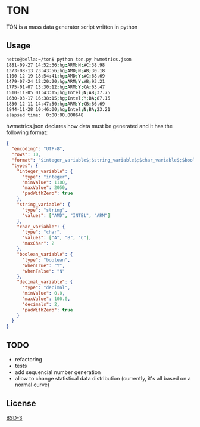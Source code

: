 # TON
TON is a mass data generator script written in python

## Usage
```bash
netto@bella:~/ton$ python ton.py hwmetrics.json
1881-09-27 14:52:36;hg;ARM;N;AC;38.98
1373-08-13 23:43:56;hg;AMD;N;AB;30.18
1100-12-19 18:54:41;hg;AMD;Y;AC;68.69
1479-07-24 12:20:20;hg;ARM;Y;AB;93.21
1775-01-07 13:30:12;hg;ARM;Y;CA;63.47
1510-11-05 01:43:15;hg;Intel;N;AB;37.75
1630-03-17 16:38:15;hg;Intel;Y;BA;87.15
1830-12-11 14:47:50;hg;ARM;Y;CB;86.69
1844-11-28 10:46:00;hg;Intel;N;BA;23.21
elapsed time:  0:00:00.000648
```

hwmetrics.json declares how data must be generated and it has the following format:
```json
{
  "encoding": "UTF-8",
  "rows": 10,
  "format": "$integer_variable$;$string_variable$;$char_variable$;$boolean_variable$;$decimal_variable$",
  "types": {
    "integer_variable": {
      "type": "integer",
      "minValue": 1100,
      "maxValue": 2050,
      "padWithZero": true
    },
    "string_variable": {
      "type": "string",
      "values": ["AMD", "INTEL", "ARM"]
    },
    "char_variable": {
      "type": "char",
      "values": ["A", "B", "C"],
      "maxChar": 2
    },
    "boolean_variable": {
      "type": "boolean",
      "whenTrue": "Y",
      "whenFalse": "N"
    },
    "decimal_variable": {
      "type": "decimal",
      "minValue": 0.0,
      "maxValue": 100.0,
      "decimals": 2,
      "padWithZero": true
    }
  }
}

```

## TODO
* refactoring
* tests
* add sequencial number generation
* allow to change statistical data distribution (currently, it's all based on a normal curve)

## License
[BSD-3](https://opensource.org/licenses/BSD-3-Clause)
